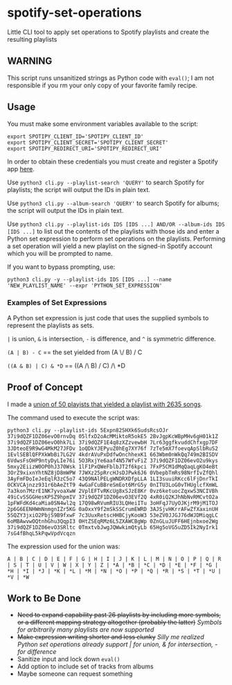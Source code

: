 # spotify-set-operations

Little CLI tool to apply set operations to Spotify playlists and create the resulting playlists

## WARNING
This script runs unsanitized strings as Python code with `eval()`; I am not responsible if you rm your only copy of your favorite family recipe.

## Usage

You must make some environment variables available to the script:

```shell
export SPOTIPY_CLIENT_ID='SPOTIPY_CLIENT_ID'
export SPOTIPY_CLIENT_SECRET='SPOTIPY_CLIENT_SECRET'
export SPOTIPY_REDIRECT_URI='SPOTIPY_REDIRECT_URI'
```
In order to obtain these credentials you must create and register a Spotify app [here](https://developer.spotify.com/dashboard/applications).

Use `python3 cli.py --playlist-search 'QUERY'` to search Spotify for playlists; the script will output the IDs in plain text.

Use `python3 cli.py --album-search 'QUERY'` to search Spotify for albums; the script will output the IDs in plain text.

Use `python3 cli.py --playlist-ids IDS [IDS ...] AND/OR --album-ids IDS [IDS ...]` to list out the contents of the playlists with those ids and enter a Python set expression to perform set operations on the playlists. Performing a set operation will yield a new playlist on the signed-in Spotify account which you will be prompted to name.

If you want to bypass prompting, use:

`python3 cli.py -y --playlist-ids IDS [IDS ...] --name 'NEW_PLAYLIST_NAME' --expr 'PYTHON_SET_EXPRESSION'`


### Examples of Set Expressions
A Python set expression is just code that uses the supplied symbols to represent the playlists as sets.

`|` is union, `&` is intersection, `-` is difference, and `^` is symmetric difference.

`(A | B) - C` == the set yielded from (A \\/ B) / C

`((A & B) | C) & *D` == ((A /\ B) \/ C) /\ *D

## Proof of Concept

I made a [union of 50 playists that yielded a playlist with 2635 songs](https://open.spotify.com/playlist/46r7MUlc6aMRKDaQSQZGol?si=231d24f8fe0b404a).

The command used to execute the script was:

```shell
python3 cli.py --playlist-ids 5Expn82SHXk6SudsRcsOJr 37i9dQZF1DZ06evO0rnvDq 05lfxD2oAcMMiktoR5okE5 2BvJgpKcWBpMHv6gH01k1Z 37i9dQZF1DZ06evO0hk7Li 37i9dQZF1E4q8zXZzvewbH 7Lr63ggfkvuddChfxgp7DF 3JDteoE9R9wG4MkM27JFDv 1oQDkYJEPyuZ0hEg7XY76f 7zTe5mX7foevqApSlbRuS2 1EvlSEBlQFPXkWbBi7LG2V 4kdrAVuPxDdfwOnchhexK1 663Wbm0nWkQq749m2BISDV 6VdwsFsOHP9ntyDyLIe76i 5O3RxjYe6aaf4N57WfvFiZ 37i9dQZF1DZ06evO2u9kys 5mxy2EiizW0OP0hJ370Wsk 1lF1PxQWeFblbJT2f6kpci 7FxP5CM1dMqQaqLgKO4eBt 3OrZ9xixnYhtNZ8jD8mWPW 7JWXz25pRrcHJsDJPwk6J6 0VbepbTmRs98NrfIvZfQhl 3AyFmFDoIeJeEqlR3zC5o7 43Q9NAlPELgWNDRXDfpLLA 1LI3suuiRKcc6lFjDnrTkI 0CKVCAjnzz931r6bAeZtT9 4wGaFCuBBreSmEot6MrG5y 0nITU3LoG0vTHUglcfXmWL 7a3kon7MzrE1NK7yvoaXwW 2VplEFTvRKcUg8xSJzE8Kr 0vz6ketuocZqxwS3NCIVBh 49iCvSSGGHesKPSZ9hpmIV 37i9dQZF1DZ06evO3EVf2Q 4xR0iQ2KJhNbNvRMCvtO2a 1pFWFdKd4caMia0SN4wl2q 17Q98wRVumRIU3LQHeiITu 3oHFqJ7UyOJKjrM9jM1TOJ 2p6G6EENHWmNnmgnIZr5KG 0aOxxY9f2mSkSSCrumEWRD 3AJSjvHKrrAFwZfXaxinUH 5SQZY3jxiO2PbjS9B9fxwF 7c3UuxRetscHHBCjyKooW3 53eZV0JJGJ76dWJDMiqgLC 6oMBAwvwOQtnhGhu3QqpI3 0HtZSEqRMz6L5ZXAWCBgWp 0ZnGLuJUFF6HEjnbxoe2Wg 37i9dQZF1DZ06evO3SRltc 0TmxtvbJwgJQWwkimQtyLb 65Hg5oVG5uZD5Ik2NyIrk1 7sG4fBhqL5kPqwVpdVcqzn
```

The expression used for the union was:

`A | B | C | D | E | F | G | H | I | J | K | L | M | N | O | P | Q | R | S | T | U | V | W | X | Y | Z | *A | *B | *C | *D | *E | *F | *G | *H | *I | *J | *K | *L | *M | *N | *O | *P | *Q | *R | *S | *T | *U | *V | *W`

## Work to Be Done

* ~~Need to expand capability past 26 playlists by including more symbols, or a different mapping strategy altogether (probably the latter)~~ *Symbols for arbitrarily many playlists are now supported*
* ~~Make expression writing shorter and less clunky~~ *Silly me realized Python set operations already support | for union, & for intersection, - for difference*
* Sanitize input and lock down `eval()`
* Add option to include set of tracks from albums 
* Maybe someone can request something
